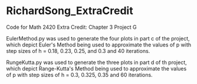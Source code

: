 # RichardSong_ExtraCredit
Code for Math 2420 Extra Credit: Chapter 3 Project G

EulerMethod.py was used to generate the four plots in part c of the project, which depict Euler's Method being used to approximate the values of p with step sizes of h = 0.18, 0.23, 0.25, and 0.3 and 40 iterations. 

RungeKutta.py was used to generate the three plots in part d of th project, which depict Range-Kutta's Method being used to approximate the values of p with step sizes of h = 0.3, 0.325, 0.35 and 60 iterations. 
